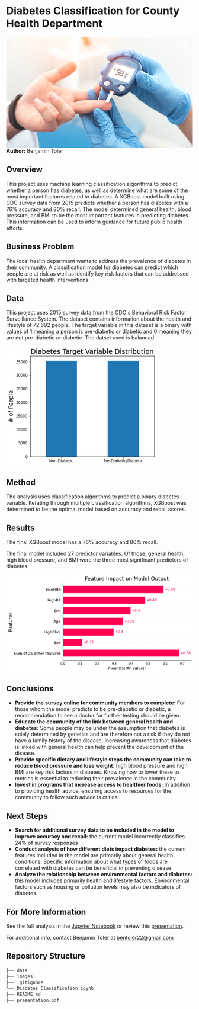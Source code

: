 #  Diabetes Classification for County Health Department
<img src="./images/diabetes.jpeg" alt="Drawing" style="width: 900px;height:300px;float: left;"/>

**Author:** Benjamin Toler

## Overview
This project uses machine learning classification algorithms to predict whether a person has diabetes, as well as determine what are some of the most important features related to diabetes. A XGBoost model built using CDC survey data from 2015 predicts whether a person has diabetes with a 76% accuracy and 80% recall. The model determined general health, blood pressure, and BMI to be the most important features in predicting diabetes. This information can be used to inform guidance for future public health efforts.

## Business Problem
The local health department wants to address the prevalence of diabetes in their community. A classification model for diabetes can predict which people are at risk as well as identify key risk factors that can be addressed with targeted health interventions.

## Data
This project uses 2015 survey data from the CDC's Behavioral Risk Factor Surveillance System. The dataset contains information about the health and lifestyle of 72,692 people. The target variable in this dataset is a binary with values of 1 meaning a person is pre-diabetic or diabetic and 0 meaning they are not pre-diabetic or diabetic. The datset used is balanced.

![balanced_data](./images/balanced_data.png)

## Method
The analysis uses classification algorithms to predict a binary diabetes variable. Iterating through multiple classification algorithms, XGBoost was determined to be the optimal model based on accuracy and recall scores.

## Results
The final XGBoost model has a 76% accuracy and 80% recall.

The final model included 27 predictor variables. Of those, general health, high blood pressure, and BMI were the three most significant predictors of diabetes.

![feature_importance](./images/feature_importance.png)

## Conclusions
- **Provide the survey online for community members to complete:** For those whom the model predicts to be pre-diabetic or diabetic, a recommendation to see a doctor for further testing should be given.
- **Educate the community of the link between general health and diabetes:** Some people may be under the assumption that diabetes is solely determined by genetics and are therefore not a risk if they do not have a family history of the disease. Increasing awareness that diabetes is linked with general health can help prevent the development of the disease.
- **Provide specific dietary and lifestyle steps the community can take to reduce blood pressure and lose weight:** high blood pressure and high BMI are key risk factors in diabetes. Knowing how to lower these to metrics is essential to reducing their prevalence in the community.
- **Invest in programs that increase access to healthier foods:** In addition to providing health advice, ensuring access to resources for the community to follow such advice is critical.

## Next Steps
- **Search for additional survey data to be included in the model to improve accuracy and recall:** the current model incorrectly classifies 24% of survey responses
- **Conduct analysis of how different diets impact diabetes:** the current features included in the model are primarily about general health conditions. Specific information about what types of foods are correlated with diabetes can be beneficial in preventing disease.
- **Analyze the relationship between environmental factors and diabetes:** this model includes primarily health and lifestyle factors. Environmental factors such as housing or pollution levels may also be indicators of diabetes.

## For More Information

See the full analysis in the [Jupyter Notebook](./Diabetes_Classification.ipynb) or review this [presentation](./presentation.pdf).

For additional info, contact Benjamin Toler at [bentoler22@gmail.com](mailto:alison.bentoler22@gmail.com)


## Repository Structure

```
├── data
├── images
├── .gitignore
└── Diabetes_Classification.ipynb
├── README.md
├── presentation.pdf
